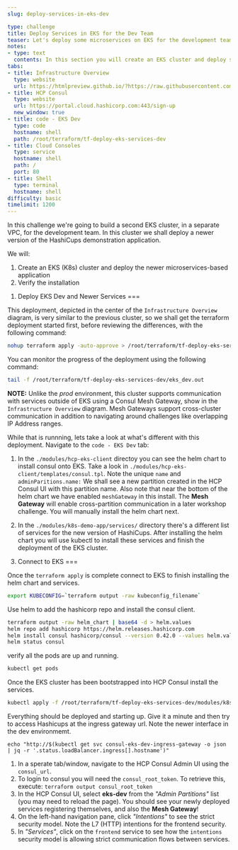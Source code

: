 ```yaml
---
slug: deploy-services-in-eks-dev

type: challenge
title: Deploy Services in EKS for the Dev Team
teaser: Let's deploy some microservices on EKS for the development team!
notes:
- type: text
  contents: In this section you will create an EKS cluster and deploy some services.
tabs:
- title: Infrastructure Overview
  type: website
  url: https://htmlpreview.github.io/?https://raw.githubusercontent.com/hashicorp/field-workshops-consul/master/instruqt-tracks/secure-service-networking-for-aws/assets/images/ssn4aws-infra-eks-dev-lab.html
- title: HCP Consul
  type: website
  url: https://portal.cloud.hashicorp.com:443/sign-up
  new_window: true
- title: code - EKS Dev
  type: code
  hostname: shell
  path: /root/terraform/tf-deploy-eks-services-dev
- title: Cloud Consoles
  type: service
  hostname: shell
  path: /
  port: 80
- title: Shell
  type: terminal
  hostname: shell
difficulty: basic
timelimit: 1200
---
```

In this challenge we're going to build a second EKS cluster, in a separate VPC, for the development team. In this cluster we shall deploy a newer version of the HashiCups demonstration application.

We will:
1. Create an EKS (K8s) cluster and deploy the newer microservices-based application
2. Verify the installation


1) Deploy EKS Dev and Newer Services
===

This deployment, depicted in the center of the `Infrastructure Overview` diagram, is very similar to the previous cluster, so we shall get the terraform deployment started first, before reviewing the differences, with the following command:
```sh
nohup terraform apply -auto-approve > /root/terraform/tf-deploy-eks-services-dev/eks_dev.out &
```

You can monitor the progress of the deployment using the following command:

```sh
tail -f /root/terraform/tf-deploy-eks-services-dev/eks_dev.out
```

**NOTE:** Unlike the *prod* environment, this cluster supports communication with services outside of EKS using a Consul Mesh Gateway, show in the `Infrastructure Overview` diagram. Mesh Gateways support cross-cluster communication in addition to navigating around challenges like overlapping IP Address ranges.

While that is runnning, lets take a look at what's different with this deployment. Navigate to the `code - EKS Dev` tab:
1. In the `./modules/hcp-eks-client` directoy you can see the helm chart to install consul onto EKS. Take a look in `./modules/hcp-eks-client/templates/consul.tpl`. Note the unique `name` and `adminParitions.name:` We shall see a new partition created in the HCP Consul UI with this partition name. Also note that near the bottom of the helm chart we have enabled `meshGateway` in this install. The **Mesh Gateway** will enable cross-partition communication in a later workshop challenge.  You will manually install the helm chart next.

2. In the `./modules/k8s-demo-app/services/` directory there's a different list of services for the new version of HashiCups.  After installing the helm chart you will use kubectl to install these services and finish the deployment of the EKS cluster.

3) Connect to EKS
===

Once the `terraform apply` is complete connect to EKS to finish installing the helm chart and services.
```sh
export KUBECONFIG=`terraform output -raw kubeconfig_filename`
```

Use helm to add the hashicorp repo and install the consul client.
```sh
terraform output -raw helm_chart | base64 -d > helm.values
helm repo add hashicorp https://helm.releases.hashicorp.com
helm install consul hashicorp/consul --version 0.42.0 --values helm.values
helm status consul
```

verify all the pods are up and running.
```sh
kubectl get pods
```

Once the EKS cluster has been bootstrapped into HCP Consul install the services.
```sh
kubectl apply -f /root/terraform/tf-deploy-eks-services-dev/modules/k8s-demo-app/services/
```

Everything should be deployed and starting up.  Give it a minute and then try to access Hashicups at the ingress gateway url.  Note the newer interface in the dev environmemt.
```
echo "http://$(kubectl get svc consul-eks-dev-ingress-gateway -o json | jq -r '.status.loadBalancer.ingress[].hostname')"
```


1. In a sperate tab/window, navigate to the HCP Consul Admin UI using the `consul_url`.
2. To login to consul you will need the `consul_root_token`. To retrieve this, execute: `terraform output consul_root_token`
3. In the HCP Consul UI, select **eks-dev** from the *"Admin Partitions"* list (you may need to reload the page). You should see your newly deployed services registering themselves, and also the **Mesh Gateway**!
4. On the left-hand navigation pane, click *"Intentions"* to see the strict security model. Note the L7 (HTTP) intentions for the frontend security.
5. In *"Services"*, click on the `frontend` service to see how the `intentions` security model is allowing strict communication flows between services.

